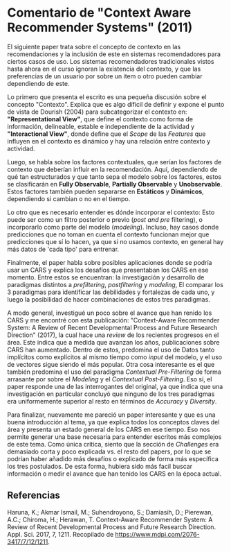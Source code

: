 # Comentario de "Context Aware Recommender Systems" (2011)

El siguiente paper trata sobre el concepto de contexto en las recomendaciones y la inclusión de este en sistemas recomendadores para ciertos casos de uso. Los sistemas recomendadores tradicionales vistos hasta ahora en el curso ignoran la existencia del contexto, y que las preferencias de un usuario por sobre un item o otro pueden cambiar dependiendo de este.

Lo primero que presenta el escrito es una pequeña discusión sobre el concepto "Contexto". Explica que es algo díficil de definir y expone el punto de vista de Dourish (2004) para subcategorizar el contexto en: **"Representational View"**, que define el contexto como forma de información, delineable, estable e independiente de la actividad y **"Interactional View"**, donde define que el _Scope_ de las _Features_ que influyen en el contexto es dinámico y hay una relación entre contexto y actividad.

Luego, se habla sobre los factores contextuales, que serían los factores de contexto que deberían influir en la recomendación. Aquí, dependiendo de qué tan estructurados y que tanto sepa el modelo sobre los factores, estos se clasificarán en **Fully Observable**, **Partially Observable** y **Unobservable**. Estos factores también pueden separarse en **Estáticos** y **Dinámicos**, dependiendo si cambian o no en el tiempo. 

Lo otro que es necesario entender es dónde incorporar el contexto: Esto puede ser como un filtro posterior o previo (_post and pre_ filtering), o incorporarlo como parte del modelo (_modeling_). Incluso, hay casos donde predicciones que no toman en cuenta el contexto funcionan mejor que predicciones que sí lo hacen, ya que si no usamos contexto, en general hay más datos de 'cada tipo' para entrenar.

Finalmente, el paper habla sobre posibles aplicaciones donde se podría usar un CARS y explica los desafíos que presentaban los CARS en ese momento. Entre estos se encuentran: la investigación y desarrollo de paradigmas distintos a _prefiltering_, _postfiltering_ y _modeling_, El comparar los 3 paradigmas para identificar las debilidades y fortalezas de cada uno, y luego la posibilidad de hacer combinaciones de estos tres paradigmas.

A modo general, investigué un poco sobre el avance que han renido los CARS y me encontré con esta publicación: "Context-Aware Recommender System: A Review of Recent Developmental Process and Future Research Direction" (2017), la cual hace una _review_ de los recientes progresos en el área. Este indica que a medida que avanzan los años, publicaciones sobre CARS han aumentado. Dentro de estos, predomina el uso de Datos tanto implícitos como explícitos al mismo tiempo como _input_ del modelo, y el uso de vectores sigue siendo el más popular. Otra cosa interesante es el que también predomina el uso del paradigma _Contextual Pre-Filtering_ de forma arrasante por sobre el _Modeling_ y el _Contextual Post-Filtering_. Eso sí, el paper responde una de las interrogantes del original, ya que indica que una investigación en particular concluyó que ninguno de los tres paradigmas era uniformemente superior al resto en términos de _Accuracy_ y _Diversity_.

Para finalizar, nuevamente me pareció un paper interesante y que es una buena introducción al tema, ya que explica todos los conceptos claves del área y presenta un estado general de los CARS en ese tiempo. Eso nos permite generar una base necesaria para entender escritos más complejos de este tema. Como única crítica, siento que la sección de _Challenges_ era demasiado corta y poco explicada vs. el resto del papers, por lo que se podrían haber añadido más desafíos o explicado de forma más específica los tres postulados. De esta forma, hubiera sido más facil buscar información o medir el avance que han tenido los CARS en la época actual.

## Referencias
Haruna, K.; Akmar Ismail, M.; Suhendroyono, S.; Damiasih, D.; Pierewan, A.C.; Chiroma, H.; Herawan, T. Context-Aware Recommender System: A Review of Recent Developmental Process and Future Research Direction. Appl. Sci. 2017, 7, 1211. Recopilado de https://www.mdpi.com/2076-3417/7/12/1211.